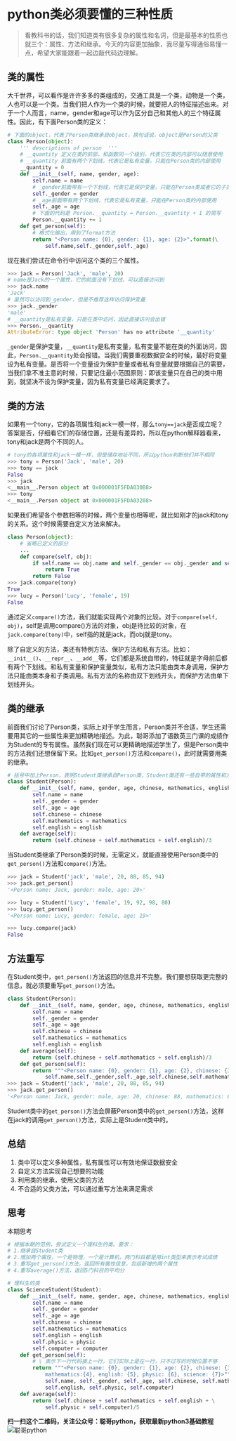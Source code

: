 # python类必须要懂的三种性质

> 看教科书的话，我们知道类有很多复杂的属性和名词，但是最基本的性质也就三个：属性、方法和继承。今天的内容更加抽象，我尽量写得通俗易懂一点，希望大家能跟着一起边敲代码边理解。

## 类的属性

大千世界，可以看作是许许多多的类组成的，交通工具是一个类，动物是一个类，人也可以是一个类。当我们把人作为一个类的时候，就要把人的特征描述出来。对于一个人而言，name，gender和age可以作为区分自己和其他人的三个特征属性。因此，有下面Person类的定义：

```python
# 下面的object，代表了Person类继承自object，换句话说，object是Person的父类
class Person(object):
    ''' descriptions of person  '''
    # __quantity 定义在类的前部，和函数同一个级别，代表它在类的内部可以随意使用
    # __quantity 前面有两个下划线，代表它是私有变量，只能在Person类的内部使用
    __quantity = 0
    def __init__(self, name, gender, age):
        self.name = name
        # _gender前面带有一个下划线，代表它是保护变量，只能在Person类或者它的子类中使用
        self._gender = gender
        # _age前面带有两个下划线，代表它是私有变量，只能在Person类的内部使用
        self._age = age
        # 下面的代码是 Person.__quantity = Person.__quantity + 1 的简写
        Person.__quantity += 1
    def get_person(self):
        # 格式化输出，用到了format方法
        return "<Person name: {0}, gender: {1}, age: {2}>".format(\
            self.name,self._gender,self._age)
```

现在我们尝试在命令行中访问这个类的三个属性。

```python
>>> jack = Person('Jack', 'male', 20)
# name是Jack的一个属性，它的前面没有下划线，可以直接访问到
>>> jack.name
'Jack'
# 虽然可以访问到_gender，但是不推荐这样访问保护变量
>>> jack._gender
'male'
# __quantity是私有变量，只能在类中访问，因此直接访问会出错
>>> Person.__quantity
AttributeError: type object 'Person' has no attribute '__quantity'
```

`_gender`是保护变量，`__quantity`是私有变量，私有变量不能在类的外面访问，因此，`Person.__quantity`处会报错。当我们需要重视数据安全的时候，最好将变量设为私有变量。是否将一个变量设为保护变量或者私有变量就要根据自己的需要，当我们拿不准主意的时候，只要记住最小范围原则：即该变量只在自己的类中用到，就坚决不设为保护变量，因为私有变量已经满足要求了。

## 类的方法

如果有一个tony，它的各项属性和jack一模一样，那么`tony==jack`是否成立呢？答案是否，仔细看它们的存储位置，还是有差异的，所以在python解释器看来，tony和jack是两个不同的人。

```python
# tony的各项属性和jack一模一样，但是储存地址不同，所以python判断他们并不相同
>>> tony = Person('Jack', 'male', 20)
>>> tony == jack
False
>>> jack
<__main__.Person object at 0x000001F5FDA030B8>
>>> tony
<__main__.Person object at 0x000001F5FDA03208>
```

如果我们希望各个参数相等的时候，两个变量也相等呢，就比如刚才的jack和tony的关系。这个时候需要自定义方法来解决。

```python
class Person(object):
    # 省略已定义的部分
    ...
    def compare(self, obj):
        if self.name == obj.name and self._gender == obj._gender and self.__age == obj._age:
            return True
        return False
>>> jack.compare(tony)
True
>>> lucy = Person('Lucy', 'female', 19)
False
```

通过定义`compare()`方法，我们就能实现两个对象的比较。对于`compare(self, obj)`，self是调用compare()方法的对象，obj是待比较的对象，在`jack.compare(tony)`中，self指的就是jack，而obj就是tony。

除了自定义的方法，类还有特例方法、保护方法和私有方法。比如：`__init__()`、`__repr__`、`__add__`等，它们都是系统自带的，特征就是字母前后都有两个下划线。和私有变量和保护变量类似，私有方法只能由类本身调用，保护方法只能由类本身和子类调用。私有方法的名称由双下划线开头，而保护方法由单下划线开头。

## 类的继承

前面我们讨论了Person类，实际上对于学生而言，Person类并不合适，学生还需要用其它的一些属性来更加精确地描述。为此，聪哥添加了语数英三门课的成绩作为Student的专有属性。虽然我们现在可以更精确地描述学生了，但是Person类中的方法我们还想保留下来。比如`get_person()`方法和`compare()`，此时就需要用类的继承。

```python
# 括号中加上Person，表明Student类继承自Person类，Student类还有一些自带的属性和方法
class Student(Person):
    def __init__(self, name, gender, age, chinese, mathematics, english):
        self.name = name
        self._gender = gender
        self._age = age
        self.chinese = chinese
        self.mathematics = mathematics
        self.english = english
    def average(self):
        return (self.chinese + self.mathematics + self.english)/3
```

当Student类继承了Person类的时候，无需定义，就能直接使用Person类中的`get_person()`方法和`compare()`方法。

```python
>>> jack = Student('jack', 'male', 20, 88, 85, 94)
>>> jack.get_person()
'<Person name: Jack, gender: male, age: 20>'

>>> lucy = Student('Lucy', 'female', 19, 92, 98, 80)
>>> lucy.get_person()
'<Person name: Lucy, gender: female, age: 19>'

>>> lucy.compare(jack)
False
```

## 方法重写

在Student类中，`get_person()`方法返回的信息并不完整。我们要想获取更完整的信息，就必须要重写`get_person()`方法。

```python
class Student(Person):
    def __init__(self, name, gender, age, chinese, mathematics, english):
        self.name = name
        self._gender = gender
        self._age = age
        self.chinese = chinese
        self.mathematics = mathematics
        self.english = english
    def average(self):
        return (self.chinese + self.mathematics + self.english)/3
    def get_person(self):
        return """<Person name: {0}, gender: {1}, age: {2}, chinese: {3},mathematics:{4},english: {5}>""".format(
            self.name,self._gender,self._age,self.chinese,self.mathematics,self.english)
>>> jack = Student('jack', 'male', 20, 88, 85, 94)
>>> jack.get_person()
'<Person name: Jack, gender: male, age: 20, chinese: 88, mathematics: 85, english: 94>'
```

Student类中的`get_person()`方法会屏蔽Person类中的`get_person()`方法，这样在jack的调用`get_person()`方法，实际上是Student类中的。

## 总结

1. 类中可以定义多种属性，私有属性可以有效地保证数据安全
2. 自定义方法实现自己想要的功能
3. 利用类的继承，使用父类的方法
4. 不合适的父类方法，可以通过重写方法来满足需求

## 思考

本期思考

```python
# 根据本期的范例，尝试定义一个理科生的类。要求：
# 1.继承自Student类
# 2.增加两个属性，一个是物理，一个是计算机，两门科目都是用int类型来表示考试成绩
# 3.重写get_person()方法，返回所有属性信息，包括新增的两个属性
# 4.重写average()方法，返回5门科目的平均分

# 理科生的类
class ScienceStudent(Student):
    def __init__(self, name, gender, age, chinese, mathematics, english, physic, computer):
        self.name = name
        self._gender = gender
        self._age = age
        self.chinese = chinese
        self.mathematics = mathematics
        self.english = english    
        self.physic = physic
        self.computer = computer
    def get_person(self):
        # \ 表示下一行代码接上一行，它们实际上是在一行，只不过写的时候位置不够
        return """<Person name: {0}, gender: {1}, age: {2}, chinese: {3},\
            mathematics:{4}, english: {5}, physic: {6}, science: {7}>""".format(\
            self.name, self._gender, self._age, self.chinese, self.mathematics,\
            self.english, self.physic, self.computer)
    def average(self):
        return (self.chinese + self.mathematics + self.english + \
            self.physic + self.computer)/5
```

**扫一扫这个二维码，关注公众号：聪哥python，获取最新python3基础教程**
![聪哥python](http://opa63tcx6.bkt.clouddn.com/qrcode%E8%81%AA%E5%93%A5python.jpg)
